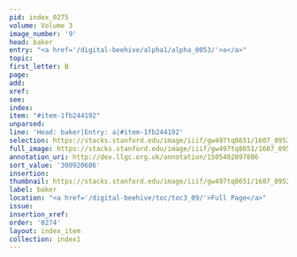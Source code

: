 ```yaml
---
pid: index_0275
volume: Volume 3
image_number: '9'
head: baker
entry: "<a href='/digital-beehive/alpha1/alpha_0053/'>a</a>"
topic:
first_letter: B
page:
add:
xref:
see:
index:
item: "#item-1fb244192"
unparsed:
line: 'Head: baker|Entry: a|#item-1fb244192'
selection: https://stacks.stanford.edu/image/iiif/gw497tq8651/1607_0952/916,686,311,132/full/0/default.jpg
full_image: https://stacks.stanford.edu/image/iiif/gw497tq8651/1607_0952/full/full/0/default.jpg
annotation_uri: http://dev.llgc.org.uk/annotation/1505402897886
sort_value: '300920686'
insertion:
thumbnail: https://stacks.stanford.edu/image/iiif/gw497tq8651/1607_0952/916,686,311,132/150,/0/default.jpg
label: baker
location: "<a href='/digital-beehive/toc/toc3_09/'>Full Page</a>"
issue:
insertion_xref:
order: '0274'
layout: index_item
collection: index1
---
```

